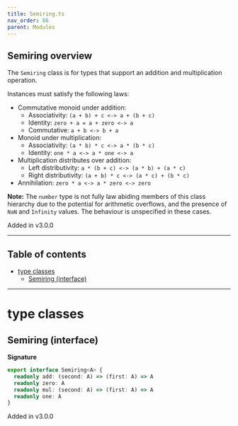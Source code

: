 ```yaml
---
title: Semiring.ts
nav_order: 86
parent: Modules
---
```


## Semiring overview

The `Semiring` class is for types that support an addition and multiplication operation.

Instances must satisfy the following laws:

- Commutative monoid under addition:
  - Associativity: `(a + b) + c <-> a + (b + c)`
  - Identity: `zero + a = a + zero <-> a`
  - Commutative: `a + b <-> b + a`
- Monoid under multiplication:
  - Associativity: `(a * b) * c <-> a * (b * c)`
  - Identity: `one * a <-> a * one <-> a`
- Multiplication distributes over addition:
  - Left distributivity: `a * (b + c) <-> (a * b) + (a * c)`
  - Right distributivity: `(a + b) * c <-> (a * c) + (b * c)`
- Annihilation: `zero * a <-> a * zero <-> zero`

**Note:** The `number` type is not fully law abiding members of this class hierarchy due to the potential
for arithmetic overflows, and the presence of `NaN` and `Infinity` values. The behaviour is
unspecified in these cases.

Added in v3.0.0

---

<h2 class="text-delta">Table of contents</h2>

- [type classes](#type-classes)
  - [Semiring (interface)](#semiring-interface)

---

# type classes

## Semiring (interface)

**Signature**

```ts
export interface Semiring<A> {
  readonly add: (second: A) => (first: A) => A
  readonly zero: A
  readonly mul: (second: A) => (first: A) => A
  readonly one: A
}
```

Added in v3.0.0
